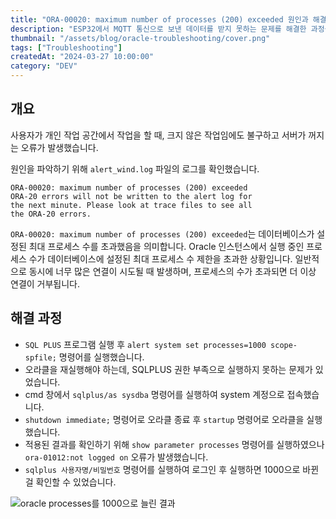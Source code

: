 ```yaml
---
title: "ORA-00020: maximum number of processes (200) exceeded 원인과 해결"
description: "ESP32에서 MQTT 통신으로 보낸 데이터를 받지 못하는 문제를 해결한 과정을 적었습니다."
thumbnail: "/assets/blog/oracle-troubleshooting/cover.png"
tags: ["Troubleshooting"]
createdAt: "2024-03-27 10:00:00"
category: "DEV"
---
```


## 개요

사용자가 개인 작업 공간에서 작업을 할 때, 크지 않은 작업임에도 불구하고 서버가 꺼지는 오류가 발생했습니다.

원인을 파악하기 위해 `alert_wind.log` 파일의 로그를 확인했습니다.

```
ORA-00020: maximum number of processes (200) exceeded
ORA-20 errors will not be written to the alert log for
the next minute. Please look at trace files to see all
the ORA-20 errors.
```

`ORA-00020: maximum number of processes (200) exceeded`는 데이터베이스가 설정된 최대 프로세스 수를 초과했음을 의미합니다.
Oracle 인스턴스에서 실행 중인 프로세스 수가 데이터베이스에 설정된 최대 프로세스 수 제한을 초과한 상황입니다.
일반적으로 동시에 너무 많은 연결이 시도될 때 발생하며, 프로세스의 수가 초과되면 더 이상 연결이 거부됩니다.

## 해결 과정

- `SQL PLUS` 프로그램 실행 후 `alert system set processes=1000 scope-spfile;` 명령어를 실행했습니다.
- 오라클을 재실행해야 하는데, SQLPLUS 권한 부족으로 실행하지 못하는 문제가 있었습니다.
- cmd 창에서 `sqlplus/as sysdba` 명령어를 실행하여 system 계정으로 접속했습니다.
- `shutdown immediate;` 명령어로 오라클 종료 후 `startup` 명령어로 오라클을 실행했습니다.
- 적용된 결과를 확인하기 위해 `show parameter processes` 명령어를 실행하였으나 `ora-01012:not logged on` 오류가 발생했습니다.
- `sqlplus 사용자명/비밀번호` 명령어를 실행하여 로그인 후 실행하면 1000으로 바뀐 걸 확인할 수 있었습니다.

![oracle processes를 1000으로 늘린 결과](/assets/blog/oracle-troubleshooting/1.png)
